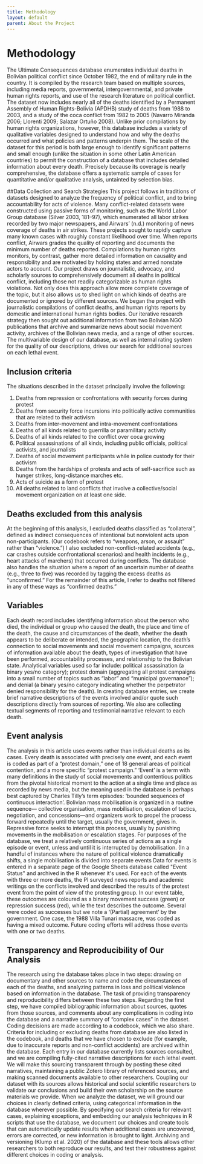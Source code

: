 ```yaml
---
title: Methodology
layout: default
parent: About the Project
---
```

# Methodology
The Ultimate Consequences database enumerates individual deaths in Bolivian political conflict since October 1982, the end of military rule in the country. It is compiled by the research team based on multiple sources, including media reports, governmental, intergovernmental, and private human rights reports, and use of the research literature on political conflict. The dataset now includes nearly all of the deaths identified by a Permanent Assembly of Human Rights-Bolivia (APDHB) study of deaths from 1988 to 2003, and a study of the coca conflict from 1982 to 2005 (Navarro Miranda 2006; Llorenti 2009; Salazar Ortuño 2008). Unlike prior compilations by human rights organizations, however, this database includes a variety of qualitative variables designed to understand how and why the deaths occurred and what policies and patterns underpin them.
The scale of the dataset for this period is both large enough to identify significant patterns and small enough (unlike the situation in some other Latin American countries) to permit the construction of a database that includes detailed information about every death. Precisely because its coverage is nearly comprehensive, the database offers a systematic sample of cases for quantitative and/or qualitative analysis, untainted by selection bias. 

##Data Collection and Search Strategies
This project follows in traditions of datasets designed to analyze the frequency of political conflict, and to bring accountability for acts of violence. Many conflict-related datasets were constructed using passive forms of monitoring, such as the World Labor Group database (Silver 2003, 181–97), which enumerated all labor strikes recorded by two major newspapers, and Airwars’ (n.d.) monitoring of news coverage of deaths in air strikes. These projects sought to rapidly capture many known cases with roughly constant likelihood over time. When reports conflict, Airwars grades the quality of reporting and documents the minimum number of deaths reported. Compilations by human rights monitors, by contrast, gather more detailed information on causality and responsibility and are motivated by holding states and armed nonstate actors to account. 
Our project draws on journalistic, advocacy, and scholarly sources to comprehensively document all deaths in political conflict, including those not readily categorizable as human rights violations. Not only does this approach allow more complete coverage of the topic, but it also allows us to shed light on which kinds of deaths are documented or ignored by different sources. We began the project with journalistic compilations of conflict deaths, and human rights reports by domestic and international human rights bodies. Our iterative research strategy then sought out additional information from two Bolivian NGO publications that archive and summarize news about social movement activity, archives of the Bolivian news media, and a range of other sources. The multivariable design of our database, as well as internal rating system for the quality of our descriptions, drives our search for additional sources on each lethal event.

## Inclusion criteria
The situations described in the dataset principally involve the following:
1.	Deaths from repression or confrontations with security forces during protest
2.	Deaths from security force incursions into politically active communities that are related to their activism 
3.	Deaths from inter-movement and intra-movement confrontations
4.	Deaths of all kinds related to guerrilla or paramilitary activity
5.	Deaths of all kinds related to the conflict over coca growing
6.	Political assassinations of all kinds, including public officials, political activists, and journalists
7.	Deaths of social movement participants while in police custody for their activism
8.	Deaths from the hardships of protests and acts of self-sacrifice such as hunger strikes, long-distance marches etc.
9.	Acts of suicide as a form of protest
10.	All deaths related to land conflicts that involve a collective/social movement organization on at least one side.

## Deaths excluded from this analysis
At the beginning of this analysis, I excluded deaths classified as “collateral”, defined as indirect consequences of intentional but nonviolent acts upon non-participants. (Our codebook refers to “weapons, arson, or assault” rather than “violence.”) I also excluded non-conflict-related accidents (e.g., car crashes outside confrontational scenarios) and health incidents (e.g., heart attacks of marchers) that occurred during conflicts. The database also handles the situation where a report of an uncertain number of deaths (e.g., three to five) was recorded by tagging the excess deaths as “unconfirmed.” For the remainder of this article, I refer to deaths not filtered in any of these ways as “confirmed deaths.”

## Variables 
Each death record includes identifying information about the person who died, the individual or group who caused the death, the place and time of the death, the cause and circumstances of the death, whether the death appears to be deliberate or intended, the geographic location, the death’s connection to social movements and social movement campaigns, sources of information available about the death, types of investigation that have been performed, accountability processes, and relationship to the Bolivian state. Analytical variables used so far include: political assassination (a binary yes/no category); protest domain (aggregating all protest campaigns into a small number of topics such as “labor” and “municipal governance”); and denial (a binary yes/no category indicating whether the perpetrator denied responsibility for the death).  In creating database entries, we create brief narrative descriptions of the events involved and/or quote such descriptions directly from sources of reporting. We also are collecting textual segments of reporting and testimonial narrative relevant to each death.

## Event analysis
The analysis in this article uses events rather than individual deaths as its cases. Every death is associated with precisely one event, and each event is coded as part of a “protest domain,” one of 18 general areas of political contention, and a more specific “protest campaign.” ‘Event’ is a term with many definitions in the study of social movements and contentious politics from the pivotal historical moment to the action at a single time and place as recorded by news media,  but the meaning used in the database is perhaps best captured by Charles Tilly’s term episodes: ‘bounded sequences of continuous interaction’. 
Bolivian mass mobilisation is organized in a routine sequence— collective organisation, mass mobilisation, escalation of tactics, negotiation, and concessions—and organizers work to propel the process forward repeatedly until the target, usually the government, gives in. Repressive force seeks to interrupt this process, usually by punishing movements in the mobilisation or escalation stages. For purposes of the database, we treat a relatively continuous series of actions as a single episode or event, unless and until it is interrupted by demobilisation. (In a handful of instances where the nature of political violence dramatically shifts, a single mobilisation is divided into separate events
Data for events is entered in a separate page of the Google Sheets database called "Event Status" and archived in the R whenever it's used. 
For each of the events with three or more deaths, the PI surveyed news reports and academic writings on the conflicts involved and described the results of the protest event from the point of view of the protesting group. In our event table,  these outcomes are coloured as a binary movement success (green) or repression success (red), while the text describes the outcome. Several were coded as successes but we note a ‘(Partial) agreement’ by the government. One case, the 1988 Villa Tunari massacre, was coded as having a mixed outcome. Future coding efforts will address those events with one or two deaths.
## Transparency and Reproducibility of Our Analysis
The research using the database takes place in two steps: drawing on documentary and other sources to name and code the circumstances of each of the deaths, and analyzing patterns in loss and political violence based on information in the database. The task of providing transparency and reproducibility differs between these two steps. Regarding the first step, we have compiled bibliographic information about sources, quotes from those sources, and comments about any complications in coding into the database and a narrative summary of “complex cases” in the dataset. Coding decisions are made according to a codebook, which we also share. Criteria for including or excluding deaths from database are also listed in the codebook, and deaths that we have chosen to exclude (for example, due to inaccurate reports and non-conflict accidents) are archived within the database. Each entry in our database currently lists sources consulted, and we are compiling fully-cited narrative descriptions for each lethal event. We will make this sourcing transparent through by posting these cited narratives, maintaining a public Zotero library of referenced sources, and making scanned documents available to other researchers. Coupling our dataset with its sources allows historical and social scientific researchers to validate our conclusions and build their own scholarship on the source materials we provide.
When we analyze the dataset, we will ground our choices in clearly defined criteria, using categorical information in the database wherever possible. By specifying our search criteria for relevant cases, explaining exceptions, and embedding our analysis techniques in R scripts that use the database, we document our choices and create tools that can automatically update results when additional cases are uncovered, errors are corrected, or new information is brought to light. Archiving and versioning (Klump et al. 2020) of the database and these tools allows other researchers to both reproduce our results, and test their robustness against different choices in coding or analysis. 